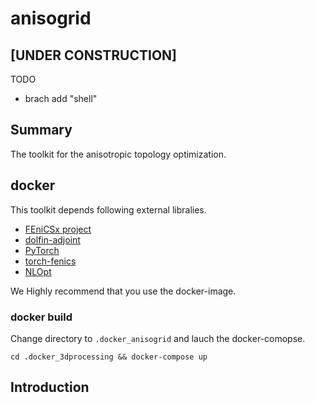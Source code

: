 # anisogrid
## [UNDER CONSTRUCTION]
TODO
* brach add "shell" 
## Summary
The toolkit for the anisotropic topology optimization.
## docker
This toolkit depends following external libralies.

* [FEniCSx project](https://fenicsproject.org/)
* [dolfin-adjoint](http://www.dolfin-adjoint.org/en/latest/)
* [PyTorch](https://pytorch.org/)
* [torch-fenics](https://github.com/barkm/torch-fenics)
* [NLOpt](https://github.com/stevengj/nlopt)

We Highly recommend that you use the docker-image.
### docker build
Change directory to `.docker_anisogrid` and lauch the docker-comopse.
```
cd .docker_3dprocessing && docker-compose up
```
## Introduction
